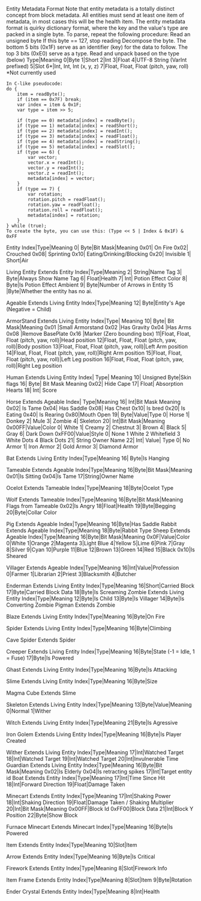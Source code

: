 Entity Metadata Format
    Note that entity metadata is a totally distinct concept from block metadata. All entities must send at least one item of metadata, in most cases this will be the health item.
    The entity metadata format is quirky dictionary format, where the key and the value's type are packed in a single byte.
        To parse, repeat the following procedure:
        Read an unsigned byte
        If this byte == 127, stop reading
        Decompose the byte.
        The bottom 5 bits (0x1F) serve as an identifier (key) for the data to follow.
        The top 3 bits (0xE0) serve as a type.
        Read and unpack based on the type (below)
    Type|Meaning
    0|Byte
    1|Short
    2|Int
    3|Float
    4|UTF-8 String (VarInt prefixed)
    5|Slot
    6*|Int, Int, Int (x, y, z)
    7|Float, Float, Float (pitch, yaw, roll)
    *Not currently used

    In C-like pseudocode:
    do {
        item = readByte();
        if (item == 0x7F) break;
        var index = item & 0x1F;
        var type = item >> 5;

        if (type == 0) metadata[index] = readByte();
        if (type == 1) metadata[index] = readShort();
        if (type == 2) metadata[index] = readInt();
        if (type == 3) metadata[index] = readFloat();
        if (type == 4) metadata[index] = readString();
        if (type == 5) metadata[index] = readSlot();
        if (type == 6) {
            var vector;
            vector.x = readInt();
            vector.y = readInt();
            vector.z = readInt();
            metadata[index] = vector;
        }
        if (type == 7) {
            var rotation;
            rotation.pitch = readFloat();
            rotation.yaw = readFloat();
            rotation.roll = readFloat();
            metadata[index] = rotation;
        }
    } while (true);
    To create the byte, you can use this: (Type << 5 | Index & 0x1F) & 0xFF

Entity
Index|Type|Meaning
0|    Byte|Bit Mask|Meaning
                0x01|    On Fire
                0x02|    Crouched
                0x08|    Sprinting
                0x10|    Eating/Drinking/Blocking
                0x20|    Invisible
1|    Short|Air

Living Entity Extends Entity
Index|Type|Meaning
2|    String|Name Tag
3|    Byte|Always Show Name Tag
6|    Float|Health
7|    Int|    Potion Effect Color
8|    Byte|Is Potion Effect Ambient
9|    Byte|Number of Arrows in Entity
15  |Byte|Whether the entity has no ai.

Ageable Extends Living Entity
Index|Type|Meaning
12|    Byte|Entity's Age (Negative = Child)

ArmorStand Extends Living Entity
Index|Type|                            Meaning
10|    Byte|                            Bit Mask|Meaning
                                            0x01    |Small Armorstand
                                            0x02    |Has Gravity
                                            0x04    |Has Arms
                                            0x08    |Remove BasePlate
                                            0x16    |Marker (Zero bounding box)
11|Float, Float, Float (pitch, yaw, roll)|Head position
12|Float, Float, Float (pitch, yaw, roll)|Body position
13|Float, Float, Float (pitch, yaw, roll)|Left Arm position
14|Float, Float, Float (pitch, yaw, roll)|Right Arm position
15|Float, Float, Float (pitch, yaw, roll)|Left Leg position
16|Float, Float, Float (pitch, yaw, roll)|Right Leg position

Human Extends Living Entity
Index| Type|        Meaning
10|     Unsigned Byte|Skin flags
16|     Byte|        Bit Mask   Meaning
                        0x02|   Hide Cape
17|     Float|        Absorption Hearts
18|     Int|        Score

Horse Extends Ageable
Index| Type|Meaning
16|     Int|Bit Mask   Meaning
                0x02|   Is Tame
                0x04|   Has Saddle
                0x08|   Has Chest
                0x10|   Is bred
                0x20|   Is Eating
                0x40|   Is Rearing
                0x80|Mouth Open
19|     Byte|Value|Type
                0|    Horse
                1|    Donkey
                2|    Mule
                3|    Zombie
                4|    Skeleton
20|     Int|Bit Mask|Meaning
                0x00FF|Value|Color
                        0|    White
                        1|    Creamy
                        2|    Chestnut
                        3|    Brown
                        4|    Black
                        5|    Gray
                        6|    Dark Down
                0xFF00|Value|Style
                        0|    None
                        1       White
                        2       Whitefield
                        3       White Dots
                        4       Black Dots
21|    String  Owner Name
22|    Int|    Value|  Type
                0|      No Armor
                1|      Iron Armor
                2|      Gold Armor
                3|      Diamond Armor

Bat Extends Living Entity
Index|Type|Meaning
16|    Byte|Is Hanging

Tameable
Extends Ageable
Index|Type|Meaning
16|Byte|Bit Mask|Meaning
0x01|Is Sitting
0x04|Is Tame
17|String|Owner Name

Ocelot
Extends Tameable
Index|Type|Meaning
18|Byte|Ocelot Type

Wolf
Extends Tameable
Index|Type|Meaning
16|Byte|Bit Mask|Meaning
Flags from Tameable
0x02|Is Angry
18|Float|Health
19|Byte|Begging
20|Byte|Collar Color

Pig
Extends Ageable
Index|Type|Meaning
16|Byte|Has Saddle
Rabbit
Extends Ageable
Index|Type|Meaning
18|Byte|Rabbit Type
Sheep
Extends Ageable
Index|Type|Meaning
16|Byte|Bit Mask|Meaning
0x0F|Value|Color
0|White
1|Orange
2|Magenta
3|Light Blue
4|Yellow
5|Lime
6|Pink
7|Gray
8|Silver
9|Cyan
10|Purple
11|Blue
12|Brown
13|Green
14|Red
15|Black
0x10|Is Sheared

Villager
Extends Ageable
Index|Type|Meaning
16|Int|Value|Profession
0|Farmer
1|Librarian
2|Priest
3|Blacksmith
4|Butcher

Enderman
Extends Living Entity
Index|Type|Meaning
16|Short|Carried Block
17|Byte|Carried Block Data
18|Byte|Is Screaming
Zombie
Extends Living Entity
Index|Type|Meaning
12|Byte|Is Child
13|Byte|Is Villager
14|Byte|Is Converting
Zombie Pigman
Extends Zombie

Blaze
Extends Living Entity
Index|Type|Meaning
16|Byte|On Fire

Spider
Extends Living Entity
Index|Type|Meaning
16|Byte|Climbing

Cave Spider
Extends Spider

Creeper
Extends Living Entity
Index|Type|Meaning
16|Byte|State (-1 = Idle, 1 = Fuse)
17|Byte|Is Powered

Ghast
Extends Living Entity
Index|Type|Meaning
16|Byte|Is Attacking

Slime
Extends Living Entity
Index|Type|Meaning
16|Byte|Size

Magma Cube
Extends Slime

Skeleton
Extends Living Entity
Index|Type|Meaning
13|Byte|Value|Meaning
0|Normal
1|Wither

Witch
Extends Living Entity
Index|Type|Meaning
21|Byte|Is Agressive

Iron Golem
Extends Living Entity
Index|Type|Meaning
16|Byte|Is Player Created

Wither
Extends Living Entity
Index|Type|Meaning
17|Int|Watched Target
18|Int|Watched Target
19|Int|Watched Target
20|Int|Invulnerable Time
Guardian
Extends Living Entity
Index|Type|Meaning
16|Byte|Bit Mask|Meaning
0x02|Is Elderly
0x04|Is retracting spikes
17|Int|Target entity id
Boat
Extends Entity
Index|Type|Meaning
17|Int|Time Since Hit
18|Int|Forward Direction
19|Float|Damage Taken

Minecart
Extends Entity
Index|Type|Meaning
17|Int|Shaking Power
18|Int|Shaking Direction
19|Float|Damage Taken / Shaking Multiplier
20|Int|Bit Mask|Meaning
0x00FF|Block Id
0xFF00|Block Data
21|Int|Block Y Position
22|Byte|Show Block

Furnace Minecart
Extends Minecart
Index|Type|Meaning
16|Byte|Is Powered

Item
Extends Entity
Index|Type|Meaning
10|Slot|Item

Arrow
Extends Entity
Index|Type|Meaning
16|Byte|Is Critical

Firework
Extends Entity
Index|Type|Meaning
8|Slot|Firework Info

Item Frame
Extends Entity
Index|Type|Meaning
8|Slot|Item
9|Byte|Rotation

Ender Crystal
Extends Entity
Index|Type|Meaning
8|Int|Health
